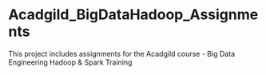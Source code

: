# Acadgild_BigDataHadoop_Assignments

This project includes assignments for the Acadgild course - Big Data Engineering Hadoop & Spark Training